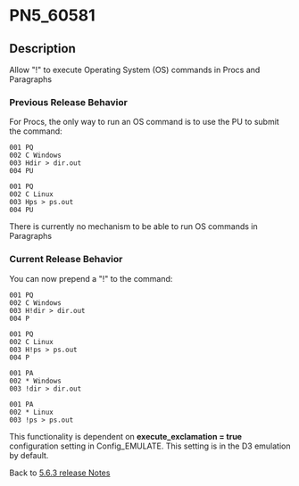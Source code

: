# PN5_60581

<PageHeader />

## Description

Allow "!" to execute Operating System (OS) commands in Procs and Paragraphs

### Previous Release Behavior

For Procs, the only way to run an OS command is to use the PU to submit the command:

```
001 PQ
002 C Windows
003 Hdir > dir.out
004 PU

001 PQ
002 C Linux
003 Hps > ps.out
004 PU
```

There is currently no mechanism to be able to run OS commands in Paragraphs

### Current Release Behavior

You can now prepend a "!" to the command:

```
001 PQ
002 C Windows
003 H!dir > dir.out
004 P

001 PQ
002 C Linux
003 H!ps > ps.out
004 P

001 PA
002 * Windows
003 !dir > dir.out

001 PA
002 * Linux
003 !ps > ps.out
```

This functionality is dependent on **execute\_exclamation = true** configuration setting in Config\_EMULATE. This setting is in the D3 emulation by default.

Back to [5.6.3 release Notes](./../README.md)

<PageFooter />
